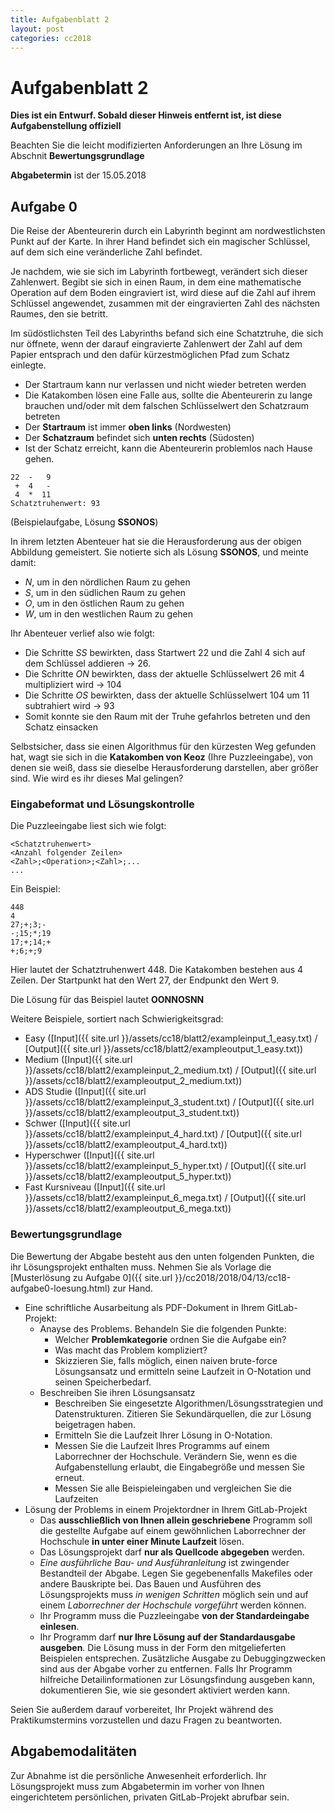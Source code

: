 ```yaml
---
title: Aufgabenblatt 2
layout: post
categories: cc2018
---
```


# Aufgabenblatt 2

**Dies ist ein Entwurf. Sobald dieser Hinweis entfernt ist, ist diese Aufgabenstellung offiziell**

Beachten Sie die leicht modifizierten Anforderungen an Ihre Lösung im Abschnit **Bewertungsgrundlage** 

**Abgabetermin** ist der 15.05.2018

## Aufgabe 0

Die Reise der Abenteurerin durch ein Labyrinth beginnt am nordwestlichsten 
Punkt auf der Karte.  In ihrer Hand befindet sich ein magischer Schlüssel, 
auf dem sich eine veränderliche Zahl befindet.

Je nachdem, wie sie sich im Labyrinth fortbewegt, verändert sich dieser 
Zahlenwert. Begibt sie sich in einen Raum, in dem eine mathematische 
Operation auf dem Boden eingraviert ist, wird diese auf die Zahl auf 
ihrem Schlüssel angewendet, zusammen mit der eingravierten Zahl des 
nächsten Raumes, den sie betritt.

Im südöstlichsten Teil des Labyrinths befand sich eine Schatztruhe, die sich 
nur öffnete, wenn der darauf eingravierte Zahlenwert der Zahl auf dem Papier 
entsprach und den dafür kürzestmöglichen Pfad zum Schatz einlegte. 

* Der Startraum kann nur verlassen und nicht wieder betreten werden
* Die Katakomben lösen eine Falle aus, sollte die Abenteurerin zu lange brauchen
und/oder mit dem falschen Schlüsselwert den Schatzraum betreten 
* Der **Startraum** ist immer **oben links** (Nordwesten)
* Der **Schatzraum** befindet sich **unten rechts** (Südosten)
* Ist der Schatz erreicht, kann die Abenteurerin problemlos nach Hause gehen.

```
22  -   9
 +  4   -
 4  *  11
Schatztruhenwert: 93
```
(Beispielaufgabe, Lösung **SSONOS**)


In ihrem letzten Abenteuer hat sie die Herausforderung aus der obigen Abbildung 
gemeistert. Sie notierte sich als Lösung **SSONOS**, und meinte damit:

* *N*, um in den nördlichen Raum zu gehen
* *S*, um in den südlichen Raum zu gehen
* *O*, um in den östlichen Raum zu gehen
* *W*, um in den westlichen Raum zu gehen

Ihr Abenteuer verlief also wie folgt:

* Die Schritte *SS* bewirkten, dass Startwert 22 und die Zahl 4 sich auf dem Schlüssel addieren -> 26.
* Die Schritte *ON* bewirkten, dass der aktuelle Schlüsselwert 26 mit 4 multipliziert wird -> 104
* Die Schritte *OS* bewirkten, dass der aktuelle Schlüsselwert 104 um 11 subtrahiert wird -> 93
* Somit konnte sie den Raum mit der Truhe gefahrlos betreten und den Schatz einsacken 

Selbstsicher, dass sie einen Algorithmus für den kürzesten Weg gefunden hat, 
wagt sie sich in die **Katakomben von Keoz** (Ihre Puzzleeingabe), von denen sie weiß, 
dass sie dieselbe Herausforderung darstellen, aber größer sind. Wie wird es ihr dieses Mal gelingen? 

### Eingabeformat und Lösungskontrolle
Die Puzzleeingabe liest sich wie folgt:

```
<Schatztruhenwert>
<Anzahl folgender Zeilen>
<Zahl>;<Operation>;<Zahl>;...
...
```
Ein Beispiel:
```
448
4
27;+;3;-
-;15;*;19
17;+;14;+
+;6;+;9
```
Hier lautet der Schatztruhenwert 448. Die Katakomben bestehen aus 4 Zeilen.
Der Startpunkt hat den Wert 27, der Endpunkt den Wert 9.

Die Lösung für das Beispiel lautet **OONNOSNN**

Weitere Beispiele, sortiert nach Schwierigkeitsgrad:

* Easy ([Input]({{ site.url }}/assets/cc18/blatt2/exampleinput_1_easy.txt) / [Output]({{ site.url }}/assets/cc18/blatt2/exampleoutput_1_easy.txt))
* Medium ([Input]({{ site.url }}/assets/cc18/blatt2/exampleinput_2_medium.txt) / [Output]({{ site.url }}/assets/cc18/blatt2/exampleoutput_2_medium.txt))
* ADS Studie ([Input]({{ site.url }}/assets/cc18/blatt2/exampleinput_3_student.txt) / [Output]({{ site.url }}/assets/cc18/blatt2/exampleoutput_3_student.txt))
* Schwer ([Input]({{ site.url }}/assets/cc18/blatt2/exampleinput_4_hard.txt) / [Output]({{ site.url }}/assets/cc18/blatt2/exampleoutput_4_hard.txt))
* Hyperschwer ([Input]({{ site.url }}/assets/cc18/blatt2/exampleinput_5_hyper.txt) / [Output]({{ site.url }}/assets/cc18/blatt2/exampleoutput_5_hyper.txt))
* Fast Kursniveau ([Input]({{ site.url }}/assets/cc18/blatt2/exampleinput_6_mega.txt) / [Output]({{ site.url }}/assets/cc18/blatt2/exampleoutput_6_mega.txt))



### Bewertungsgrundlage
Die Bewertung der Abgabe besteht aus den unten folgenden Punkten, die ihr Lösungsprojekt enthalten muss.
Nehmen Sie als Vorlage die [Musterlösung zu Aufgabe 0]({{ site.url }}/cc2018/2018/04/13/cc18-aufgabe0-loesung.html) zur Hand.

* Eine schriftliche Ausarbeitung als PDF-Dokument in Ihrem GitLab-Projekt:
  * Anayse des Problems. Behandeln Sie die folgenden Punkte:
    * Welcher **Problemkategorie** ordnen Sie die Aufgabe ein?
    * Was macht das Problem kompliziert?
    * Skizzieren Sie, falls möglich, einen naiven brute-force Lösungsansatz und 
      ermitteln seine Laufzeit in O-Notation und seinen Speicherbedarf.
  * Beschreiben Sie ihren Lösungsansatz
    * Beschreiben Sie eingesetzte Algorithmen/Lösungsstrategien und Datenstrukturen. 
      Zitieren Sie Sekundärquellen, die zur Lösung beigetragen haben.
    * Ermitteln Sie die Laufzeit Ihrer Lösung in O-Notation.
    * Messen Sie die Laufzeit Ihres Programms auf einem Laborrechner der Hochschule. 
      Verändern Sie, wenn es die Aufgabenstellung erlaubt, die Eingabegröße und
      messen Sie erneut.
    * Messen Sie alle Beispieleingaben und vergleichen Sie die Laufzeiten
* Lösung der Problems in einem Projektordner in Ihrem GitLab-Projekt
  * Das **ausschließlich von Ihnen allein geschriebene** Programm soll die gestellte Aufgabe auf einem gewöhnlichen Laborrechner der Hochschule **in unter einer Minute Laufzeit** lösen.
  * Das Lösungsprojekt darf **nur als Quellcode abgegeben** werden. 
  * *Eine ausführliche Bau- und Ausführanleitung* ist zwingender Bestandteil der Abgabe. 
     Legen Sie gegebenenfalls Makefiles oder andere Bauskripte bei. Das Bauen und 
     Ausführen des Lösungsprojekts muss *in wenigen Schritten* möglich sein und 
     auf einem *Laborrechner der Hochschule vorgeführt* werden können.
  * Ihr Programm muss die Puzzleeingabe **von der Standardeingabe einlesen**.
  * Ihr Programm darf **nur Ihre Lösung auf der Standardausgabe ausgeben**. Die Lösung muss in der Form den mitgelieferten 
    Beispielen entsprechen.
    Zusätzliche Ausgabe zu Debuggingzwecken 
    sind aus der Abgabe vorher zu entfernen. Falls Ihr Programm hilfreiche Detailinformationen
    zur Lösungsfindung ausgeben kann, dokumentieren Sie, wie sie gesondert aktiviert werden kann.

Seien Sie außerdem darauf vorbereitet, Ihr Projekt während des Praktikumstermins vorzustellen und dazu Fragen zu beantworten.

## Abgabemodalitäten

Zur Abnahme ist die persönliche Anwesenheit erforderlich. Ihr Lösungsprojekt muss 
zum Abgabetermin im vorher von Ihnen eingerichtetem persönlichen, privaten 
GitLab-Projekt abrufbar sein.
